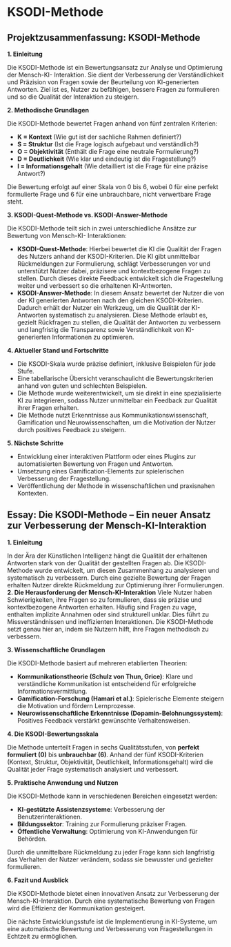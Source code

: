 # KSODI-Methode

## Projektzusammenfassung: KSODI-Methode

**1. Einleitung**

Die KSODI-Methode ist ein Bewertungsansatz zur Analyse und Optimierung der Mensch-KI-
Interaktion. Sie dient der Verbesserung der Verständlichkeit und Präzision von Fragen sowie der
Beurteilung von KI-generierten Antworten. Ziel ist es, Nutzer zu befähigen, bessere Fragen zu
formulieren und so die Qualität der Interaktion zu steigern.

**2. Methodische Grundlagen**

Die KSODI-Methode bewertet Fragen anhand von fünf zentralen Kriterien:
- **K = Kontext** (Wie gut ist der sachliche Rahmen definiert?)
- **S = Struktur** (Ist die Frage logisch aufgebaut und verständlich?)
- **O = Objektivität** (Enthält die Frage eine neutrale Formulierung?)
- **D = Deutlichkeit** (Wie klar und eindeutig ist die Fragestellung?)
- **I = Informationsgehalt** (Wie detailliert ist die Frage für eine präzise Antwort?)

Die Bewertung erfolgt auf einer Skala von 0 bis 6, wobei 0 für eine perfekt formulierte Frage und 6
für eine unbrauchbare, nicht verwertbare Frage steht.

**3. KSODI-Quest-Methode vs. KSODI-Answer-Methode**

Die KSODI-Methode teilt sich in zwei unterschiedliche Ansätze zur Bewertung von Mensch-KI-
Interaktionen:

- **KSODI-Quest-Methode**: Hierbei bewertet die KI die Qualität der Fragen des Nutzers anhand
der KSODI-Kriterien. Die KI gibt unmittelbar Rückmeldungen zur Formulierung, schlägt
Verbesserungen vor und unterstützt Nutzer dabei, präzisere und kontextbezogene Fragen zu
stellen. Durch dieses direkte Feedback entwickelt sich die Fragestellung weiter und verbessert so
die erhaltenen KI-Antworten.
- **KSODI-Answer-Methode**: In diesem Ansatz bewertet der Nutzer die von der KI generierten
Antworten nach den gleichen KSODI-Kriterien. Dadurch erhält der Nutzer ein Werkzeug, um die
Qualität der KI-Antworten systematisch zu analysieren. Diese Methode erlaubt es, gezielt
Rückfragen zu stellen, die Qualität der Antworten zu verbessern und langfristig die Transparenz
sowie Verständlichkeit von KI-generierten Informationen zu optimieren.

**4. Aktueller Stand und Fortschritte**

- Die KSODI-Skala wurde präzise definiert, inklusive Beispielen für jede Stufe.
- Eine tabellarische Übersicht veranschaulicht die Bewertungskriterien anhand von guten und
schlechten Beispielen.
- Die Methode wurde weiterentwickelt, um sie direkt in eine spezialisierte KI zu integrieren, sodass
Nutzer unmittelbar ein Feedback zur Qualität ihrer Fragen erhalten.
- Die Methode nutzt Erkenntnisse aus Kommunikationswissenschaft, Gamification und
Neurowissenschaften, um die Motivation der Nutzer durch positives Feedback zu steigern.

**5. Nächste Schritte**

- Entwicklung einer interaktiven Plattform oder eines Plugins zur automatisierten Bewertung von
Fragen und Antworten.
- Umsetzung eines Gamification-Elements zur spielerischen Verbesserung der Fragestellung.
- Veröffentlichung der Methode in wissenschaftlichen und praxisnahen Kontexten.

## Essay: Die KSODI-Methode – Ein neuer Ansatz zur Verbesserung der Mensch-KI-Interaktion

**1. Einleitung**

In der Ära der Künstlichen Intelligenz hängt die Qualität der erhaltenen Antworten stark von der
Qualität der gestellten Fragen ab. Die KSODI-Methode wurde entwickelt, um diesen
Zusammenhang zu analysieren und systematisch zu verbessern. Durch eine gezielte Bewertung
der Fragen erhalten Nutzer direkte Rückmeldung zur Optimierung ihrer Formulierungen.
**2. Die Herausforderung der Mensch-KI-Interaktion**
Viele Nutzer haben Schwierigkeiten, ihre Fragen so zu formulieren, dass sie präzise und
kontextbezogene Antworten erhalten. Häufig sind Fragen zu vage, enthalten implizite Annahmen
oder sind strukturell unklar. Dies führt zu Missverständnissen und ineffizienten Interaktionen. Die
KSODI-Methode setzt genau hier an, indem sie Nutzern hilft, ihre Fragen methodisch zu
verbessern.

**3. Wissenschaftliche Grundlagen**

Die KSODI-Methode basiert auf mehreren etablierten Theorien:

- **Kommunikationstheorie (Schulz von Thun, Grice)**: Klare und verständliche Kommunikation ist
entscheidend für erfolgreiche Informationsvermittlung.
- **Gamification-Forschung (Hamari et al.)**: Spielerische Elemente steigern die Motivation und
fördern Lernprozesse.
- **Neurowissenschaftliche Erkenntnisse (Dopamin-Belohnungssystem)**: Positives Feedback
verstärkt gewünschte Verhaltensweisen.

**4. Die KSODI-Bewertungsskala**

Die Methode unterteilt Fragen in sechs Qualitätsstufen, von **perfekt formuliert (0)** bis
**unbrauchbar (6)**. Anhand der fünf KSODI-Kriterien (Kontext, Struktur, Objektivität, Deutlichkeit,
Informationsgehalt) wird die Qualität jeder Frage systematisch analysiert und verbessert.

**5. Praktische Anwendung und Nutzen**

Die KSODI-Methode kann in verschiedenen Bereichen eingesetzt werden:

- **KI-gestützte Assistenzsysteme**: Verbesserung der Benutzerinteraktionen.
- **Bildungssektor**: Training zur Formulierung präziser Fragen.
- **Öffentliche Verwaltung**: Optimierung von KI-Anwendungen für Behörden.

Durch die unmittelbare Rückmeldung zu jeder Frage kann sich langfristig das Verhalten der Nutzer
verändern, sodass sie bewusster und gezielter formulieren.

**6. Fazit und Ausblick**

Die KSODI-Methode bietet einen innovativen Ansatz zur Verbesserung der Mensch-KI-Interaktion.
Durch eine systematische Bewertung von Fragen wird die Effizienz der Kommunikation gesteigert.

Die nächste Entwicklungsstufe ist die Implementierung in KI-Systeme, um eine automatische
Bewertung und Verbesserung von Fragestellungen in Echtzeit zu ermöglichen.
